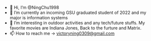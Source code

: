 - 👋 Hi, I’m @NingChu1998
- 🌱 I’m currently an incoming GSU graduated student of 2022 and my major is information systems
- 👀 I’m interesting in outdoor activities and any tech/future stuffs. My favorite movies are Indiana Jones, Back to the furture and Matrix.
- 📫 How to reach me -> victoryning0309@gmail.com


<!---
NingChu1998/NingChu1998 is a ✨ special ✨ repository because its `README.md` (this file) appears on your GitHub profile.
You can click the Preview link to take a look at your changes.
--->
